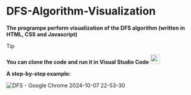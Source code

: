# DFS-Algorithm-Visualization
**The programpe perform visualization of the DFS algorithm (written in HTML, CSS and Javascript)**

> [!TIP]
> **You can clone the code and run it in Visual Studio Code** <img src="https://github.com/user-attachments/assets/077b059e-dab6-4648-b204-f66b45b5e2d0" width="25" height="25" />

**A step-by-step example:**

![DFS - Google Chrome 2024-10-07 22-53-30](https://github.com/user-attachments/assets/f9b5a244-abb3-4810-9058-7e05baba457e)
